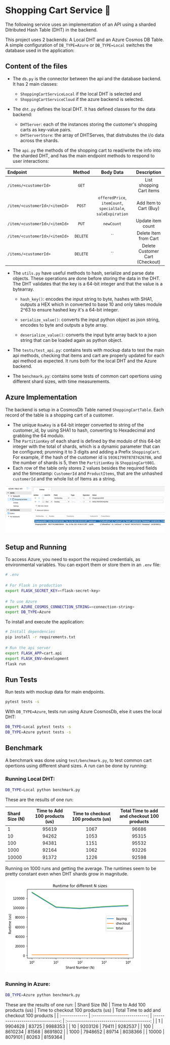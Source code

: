 # Shopping Cart Service 🛒

The following service uses an implementation of an API using a sharded Ditributed Hash Table (DHT) in the backend.

This project uses 2 backends: A Local DHT and an Azure Cosmos DB Table. A simple configuration of `DB_TYPE=Azure` or `DB_TYPE=Local` switches the database used in the application:
## Content of the files

- The `db.py` is the connector between the api and the database backend. It has 2 main classes:
    - `ShoppingCartServiceLocal` if the local DHT is selected and
    - `ShoppingCartServiceCloud` if the azure backend is selected.

- The `dht.py` defines the local DHT. It has defined classes for the data backend:

  - `DHTServer`: each of the instances storing the customer's shopping carts as key-value pairs.
  - `DHTServerStore`: the array of DHTServes, that distrubutes the i/o data across the shards.

- The `api.py` the methods of the shopping cart to read/write the info into the sharded DHT, and has the main endpoint methods to respond to user interactions:

| Endpoint                      |  Method  |                          Body Data                           |           Description           |
| :---------------------------- | :------: | :----------------------------------------------------------: | :-----------------------------: |
| `/items/<customerId>`         |  `GET`   |                                                              |    List shopping Cart items     |
| `/item/<customerId>/<itemId>` |  `POST`  | `offeredPrice`, `itemCount`, `specialSale`, `saleExpiration` |     Add Item to Cart (Buy)      |
| `/item/<customerId>/<itemId>` |  `PUT`   |                          `newCount`                          |        Update item count        |
| `/item/<customerId>/<itemId>` | `DELETE` |                              ``                              |      Delete Item from Cart      |
| `/items/<customerId>`         | `DELETE` |                              ``                              | Delete Customer Cart (Checkout) |

- The `utils.py` have useful methods to hash, serialize and parse date objects. These operations are done before storing the data in the DHT. The DHT validates that the key is a 64-bit integer and that the value is a bytearray.

  - `hash_key()`: encodes the input string to byte, hashes with SHA1, outputs a HEX which in converted to base 10 and only takes module 2^63 to ensure hashed key it's a 64-bit integer.

  - `serialize_value()`: converts the input python object as json string, encodes to byte and outputs a byte array.

  - `deserialize_value()`: converts the input byte array back to a json string that can be loaded again as python object.

- The `tests/test_api.py`: contains tests with mockup data to test the main api methods, checking that items and cart are properly updated for each api method as expected. It runs both for the local DHT and the Azure backend.

- The `benchmark.py`: contains some tests of common cart opertions using different shard sizes, with time measurements.

## Azure Implementation
The backend is setup in a CosmosDb Table named `ShoppingCartTable`. Each record of the table is a shopping cart of a customer.
- The unique `RowKey` is a 64-bit integer converted to string of the customer_id, by using SHA1 to hash, converting to Hexadecimal and grabbing the 64 modulo.
- The `PartitionKey` of each shard is defined by the modulo of this 64-bit integer with the total of shards, which is a dynamic parameter that can be configured; prunning it to 3 digits and adding a Prefix `ShoppingCart`. For example, if the hash of the customer id is `5936179978787426786`, and the number of shards is 5, then the `PartitionKey` is `ShoppingCart001`.
- Each row of the table only stores 2 values besides the required fields and the timestamp:  `CustomerId` and `ProductItems`, that are the unhashed `customerId` and the whole list of Items as a string.

![](benchmark/azure-screenshot.png)

## Setup and Running

To access Azure, you need to export the required credentials, as environmental variables. You can export them or store them in an `.env` file:
```bash
# .env

# For Flask in production
export FLASK_SECRET_KEY=<flask-secret-key>

# To use Azure
export AZURE_COSMOS_CONNECTION_STRING=<connection-string>
export DB_TYPE=Azure
```

To install and execute the application:
```bash
# Install dependencies
pip install -r requirements.txt

# Run the api server
export FLASK_APP=cart.api
export FLASK_ENV=development
flask run
```

## Run Tests

Run tests with mockup data for main endpoints.
```bash
pytest tests -s
```

WIth `DB_TYPE=Azure`, tests run using Azure CosmosDb, else it uses the local DHT:

```bash
DB_TYPE=Local pytest tests -s
DB_TYPE=Azure pytest tests -s
```
## Benchmark

A benchmark was done using `test/benchmark.py`, to test common cart opertions using different shard sizes. A run can be done by running:

### Running Local DHT:
```bash
DB_TYPE=Local python benchmark.py
```

These are the results of one run:

| Shard Size (N) | Time to Add 100 products (us) | Time to checkout 100 products (us) | Total Time to add and checkout 100 products |
| :------------- | :---------------------------: | :--------------------------------: | :-----------------------------------------: |
| 1              |             95619             |                1067                |                    96686                    |
| 10             |             94262             |                1053                |                    95315                    |
| 100            |             94381             |                1151                |                    95532                    |
| 1000           |             92164             |                1062                |                    93226                    |
| 10000          |             91372             |                1226                |                    92598                    |

Running on 1000 runs and getting the average. The runtimes seem to be pretty constant even when DHT shards grow in magnitude.

![](benchmark/runtimes_vs_n.png)

### Running in Azure:
```bash
DB_TYPE=Azure python benchmark.py
```

These are the results of one run:
| Shard Size (N) | Time to Add 100 products (us) | Time to checkout 100 products (us) | Total Time to add and checkout 100 products |
| :------------- | :---------------------------: | :--------------------------------: | :-----------------------------------------: |
| 1   | 9904628    | 83725   | 9988353 |
| 10  | 9203126   | 79411  | 9282537 |
| 100 | 8610234  | 81568 | 8691802 |
| 1000    | 7948652 | 89714    | 8038366 |
| 10000   | 8079101    | 80263   | 8159364 |
